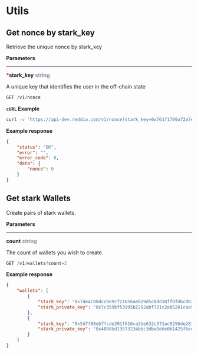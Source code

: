 
# Utils

## Get nonce by stark_key

Retrieve the unique nonce by stark_key

**Parameters**

---
<strong style='color:red'>*</strong>**stark_key** <strong style='color:#8792a2'>string</strong>

A unique key that identifies the user in the off-chain state

```jsx
GET /v1/nonce
```

**`cURL` Example**
```sh
curl -v 'https://api-dev.reddio.com/v1/nonce?stark_key=0x761f1709a72a7e1d9a503faf2a1067686f315acdc825a804e1281fbd39accda'
```

**Example response**
```json
{
	"status": "OK",
	"error": "",
	"error_code": 0,
	"data": {
		"nonce": 0
	}
}
```

## Get stark Wallets

Create pairs of stark wallets.

**Parameters**

---
**count** <strong style='color:#8792a2'>string</strong>

The count of wallets you wish to create.

```jsx
GET /v1/wallets?count=2
```

**Example response**
```json
{
	"wallets": [
		{
			"stark_key": "0x74e4c80dccb69cf21656aeb29d5c8dd18ff0fd6cd834903de5e99e335d9c2f3",
			"stark_private_key": "0x7c359bf53995b2292abf721c2e65201caa90094f5d32e6fdc03696804507882"
		},
		{
			"stark_key": "0x5d7f88eb7fcde391f616ca3be632c371ac0296de281bc486f7c1c740f0d4686",
			"stark_private_key": "0x4898bd13573234bbc3dba0e6e8b1425f6eca2d76217ffa017ad819d1ac821fd"
		}
	]
}
```